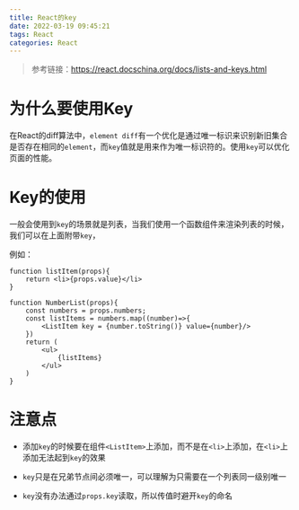 ```yaml
---
title: React的key
date: 2022-03-19 09:45:21
tags: React
categories: React
---
```


> 参考链接：https://react.docschina.org/docs/lists-and-keys.html

# 为什么要使用Key

在React的diff算法中，`element diff`有一个优化是通过唯一标识来识别新旧集合是否存在相同的`element`，而`key`值就是用来作为唯一标识符的。使用`key`可以优化页面的性能。

# Key的使用

一般会使用到`key`的场景就是列表，当我们使用一个函数组件来渲染列表的时候，我们可以在上面附带`key`，

例如：

```React
function listItem(props){
	return <li>{props.value}</li>
}

function NumberList(props){
    const numbers = props.numbers;
    const listItems = numbers.map((number)=>{
        <ListItem key = {number.toString()} value={number}/>
    })
    return (
    	<ul>
        	{listItems}
        </ul>
    )
}
```

# 注意点

- 添加`key`的时候要在组件`<ListItem>`上添加，而不是在`<li>`上添加，在`<li>`上添加无法起到`key`的效果

- `key`只是在兄弟节点间必须唯一，可以理解为只需要在一个列表同一级别唯一
- `key`没有办法通过`props.key`读取，所以传值时避开`key`的命名
